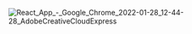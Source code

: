 
![React_App_-_Google_Chrome_2022-01-28_12-44-28_AdobeCreativeCloudExpress](https://user-images.githubusercontent.com/72807747/151504819-e294ca71-b5e7-4e0c-b0c9-67a4e0e1e87a.gif)
